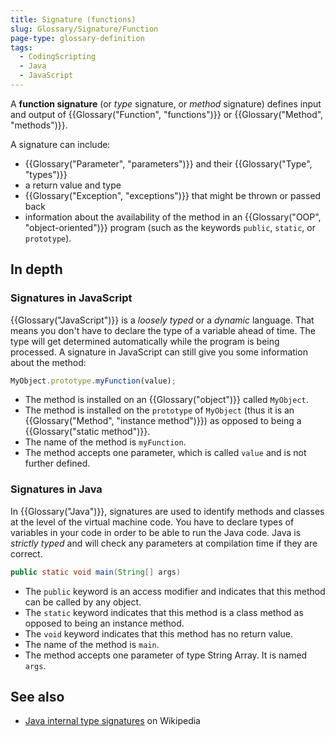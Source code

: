 ```yaml
---
title: Signature (functions)
slug: Glossary/Signature/Function
page-type: glossary-definition
tags:
  - CodingScripting
  - Java
  - JavaScript
---
```


A **function signature** (or _type_ signature, or _method_ signature) defines input and output of {{Glossary("Function", "functions")}} or {{Glossary("Method", "methods")}}.

A signature can include:

- {{Glossary("Parameter", "parameters")}} and their {{Glossary("Type", "types")}}
- a return value and type
- {{Glossary("Exception", "exceptions")}} that might be thrown or passed back
- information about the availability of the method in an {{Glossary("OOP", "object-oriented")}} program (such as the keywords `public`, `static`, or `prototype`).

## In depth

### Signatures in JavaScript

{{Glossary("JavaScript")}} is a _loosely typed_ or a _dynamic_ language. That means you don't have to declare the type of a variable ahead of time. The type will get determined automatically while the program is being processed. A signature in JavaScript can still give you some information about the method:

```js
MyObject.prototype.myFunction(value);
```

- The method is installed on an {{Glossary("object")}} called `MyObject`.
- The method is installed on the `prototype` of `MyObject` (thus it is an {{Glossary("Method", "instance method")}}) as opposed to being a {{Glossary("static method")}}.
- The name of the method is `myFunction`.
- The method accepts one parameter, which is called `value` and is not further defined.

### Signatures in Java

In {{Glossary("Java")}}, signatures are used to identify methods and classes at the level of the virtual machine code. You have to declare types of variables in your code in order to be able to run the Java code. Java is _strictly typed_ and will check any parameters at compilation time if they are correct.

```java
public static void main(String[] args)
```

- The `public` keyword is an access modifier and indicates that this method can be called by any object.
- The `static` keyword indicates that this method is a class method as opposed to being an instance method.
- The `void` keyword indicates that this method has no return value.
- The name of the method is `main`.
- The method accepts one parameter of type String Array. It is named `args`.

## See also

- [Java internal type signatures](https://en.wikipedia.org/wiki/Type_signature#Java) on Wikipedia
